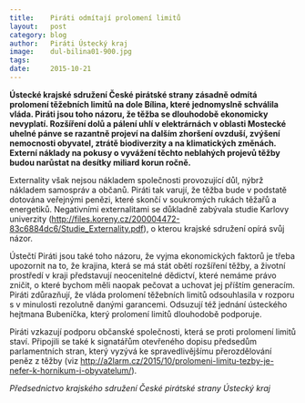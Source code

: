 ```yaml
---
title:	  Piráti odmítají prolomení limitů
layout:	  post
category: blog
author:	  Piráti Ústecký kraj
image:	  dul-bilina01-900.jpg
tags:
date:	  2015-10-21
---
```

            
**Ústecké krajské sdružení České pirátské strany zásadně odmítá prolomení těžebních limitů na dole Bílina, které jednomyslně schválila vláda. Piráti jsou toho názoru, že těžba se dlouhodobě ekonomicky nevyplatí. Rozšíření dolů a pálení uhlí v elektrárnách v oblasti Mostecké uhelné pánve se razantně projeví na dalším zhoršení ovzduší, zvýšení nemocnosti obyvatel, ztrátě biodiverzity a na klimatických změnách. Externí náklady na pokusy o vyvážení těchto neblahých projevů těžby budou narůstat na desítky miliard korun ročně.** 

Externality však nejsou nákladem společnosti provozující důl, nýbrž nákladem samospráv a občanů. Piráti tak varují, že těžba bude v podstatě dotována veřejnými penězi, které skončí v soukromých rukách těžařů a energetiků. Negativními externalitami se důkladně zabývala studie Karlovy univerzity (http://files.koreny.cz/200004472-83c6884dc6/Studie_Externality.pdf), o kterou krajské sdružení opírá svůj názor.


Ústečtí Piráti jsou také toho názoru, že vyjma ekonomických faktorů je třeba upozornit na to, že krajina, která se má stát obětí rozšíření těžby, a životní prostředí v kraji představují neocenitelné dědictví, které nemáme právo zničit, o které bychom měli naopak pečovat a uchovat jej příštím generacím. Piráti zdůrazňují, že vláda prolomení těžebních limitů odsouhlasila v rozporu s v minulosti rezolutně danými garancemi. Odsuzují též jednání ústeckého hejtmana Bubeníčka, který prolomení limitů dlouhodobě podporuje.


Piráti vzkazují podporu občanské společnosti, která se proti prolomení limitů staví. Připojili se také k signatářům otevřeného dopisu předsedům parlamentních stran, který vyzývá ke spravedlivějšímu přerozdělování peněz z těžby (viz http://a2larm.cz/2015/10/prolomeni-limitu-tezby-je-nefer-k-hornikum-i-obyvatelum/).


*Předsednictvo krajského sdružení České pirátské strany Ústecký kraj*
